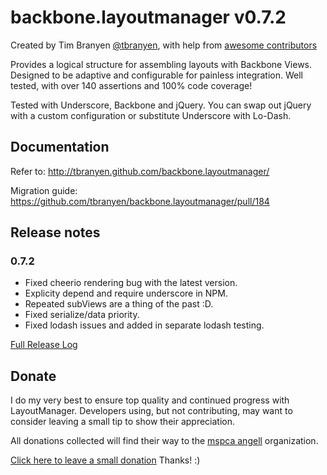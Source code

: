 backbone.layoutmanager v0.7.2
=============================

Created by Tim Branyen [@tbranyen](http://twitter.com/tbranyen), with help
from [awesome contributors](https://github.com/tbranyen/backbone.layoutmanager/contributors)

Provides a logical structure for assembling layouts with Backbone Views.
Designed to be adaptive and configurable for painless integration.  Well
tested, with over 140 assertions and 100% code coverage!

Tested with Underscore, Backbone and jQuery. You can swap out jQuery with a
custom configuration or substitute Underscore with Lo-Dash.

## Documentation ##

Refer to: http://tbranyen.github.com/backbone.layoutmanager/

Migration guide: https://github.com/tbranyen/backbone.layoutmanager/pull/184

## Release notes ##

### 0.7.2 ###

* Fixed cheerio rendering bug with the latest version.
* Explicity depend and require underscore in NPM.
* Repeated subViews are a thing of the past :D.
* Fixed serialize/data priority.
* Fixed lodash issues and added in separate lodash testing.

[Full Release Log](https://github.com/tbranyen/backbone.layoutmanager/blob/master/changelog.md)

## Donate ##

I do my very best to ensure top quality and continued progress with
LayoutManager.  Developers using, but not contributing, may want to consider
leaving a small tip to show their appreciation.

All donations collected will find their way to the [mspca
angell](http://www.mspca.org/) organization.

[Click here to leave a small donation](https://www.gittip.com/tbranyen/) 
Thanks! :)
